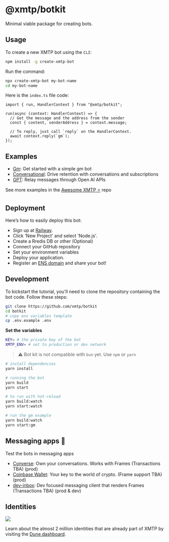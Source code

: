 # @xmtp/botkit

Minimal viable package for creating bots.

## Usage

To create a new XMTP bot using the `CLI`:

```bash
npm install -g create-xmtp-bot
```

Run the command:

```bash
npx create-xmtp-bot my-bot-name
cd my-bot-name
```

Here is the `index.ts` file code:

```tsx
import { run, HandlerContext } from "@xmtp/botkit";

run(async (context: HandlerContext) => {
  // Get the message and the address from the sender
  const { content, senderAddress } = context.message;

  // To reply, just call `reply` on the HandlerContext.
  await context.reply(`gm`);
});
```

## Examples

- [Gm](https://github.com/xmtp/botkit/tree/main/examples/gm): Get started with a simple gm bot
- [Conversational](https://github.com/xmtp/botkit/tree/main/examples/conversational): Drive retention with conversations and subscriptions
- [GPT](https://github.com/xmtp/botkit/tree/main/examples/gpt): Relay messages through Open AI APIs

See more examples in the [Awesome XMTP ⭐️](https://github.com/xmtp/awesome-xmtp) repo

## Deployment

Here’s how to easily deploy this bot:

- Sign up at [Railway](https://railway.app/).
- Click 'New Project' and select 'Node.js'.
- Create a Rredis DB or other (Optional)
- Connect your GitHub repository
- Set your environment variables
- Deploy your application.
- Register an [ENS domain](https://ens.domains/) and share your bot!

## Development

To kickstart the tutorial, you'll need to clone the repository containing the bot code. Follow these steps:

```bash
git clone https://github.com/xmtp/botkit
cd botkit
# copy env variables template
cp .env.example .env
```

**Set the variables**

```bash
KEY= # the private key of the bot
XMTP_ENV= # set to production or dev network
```

> ⚠️ Bot kit is not compatible with `bun` yet. Use `npm` or `yarn`

```bash
# install dependencies
yarn install

# running the bot
yarn build
yarn start

# to run with hot-reload
yarn build:watch
yarn start:watch

# run the gm example
yarn build:watch
yarn start:gm
```

## Messaging apps 💬

Test the bots in messaging apps

- [Converse](https://getconverse.app/): Own your conversations. Works with Frames (Transactions TBA) (prod)
- [Coinbase Wallet](https://www.coinbase.com/wallet): Your key to the world of crypto. (Frame support TBA) (prod)
- [dev-inbox](https://github.com/xmtp/dev-inbox/): Dev focused messaging client that renders Frames (Transactions TBA) (prod & dev)

## Identities

![](https://github.com/xmtp/awesome-xmtp/assets/1447073/9bb4f8c2-321e-4b6d-b52e-2105d69c4d47)

Learn about the almost 2 million identities that are already part of XMTP by visiting the [Dune dashboard](https://dune.com/xmtp_team/dash).
